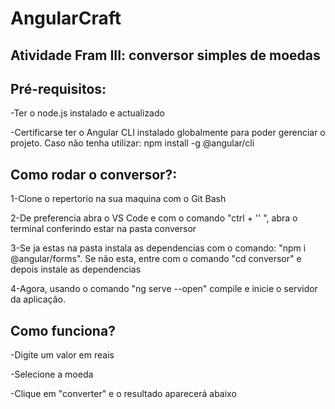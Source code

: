 # AngularCraft
## Atividade Fram III: conversor simples de moedas

## Pré-requisitos:
-Ter o node.js instalado e actualizado

-Certificarse ter o Angular CLI instalado globalmente para poder gerenciar o projeto. Caso não tenha utilizar: npm install -g @angular/cli

## Como rodar o conversor?:
1-Clone o repertorio na sua maquina com o Git Bash

2-De preferencia abra o VS Code e com o comando "ctrl + '' ", abra o terminal conferindo estar na pasta conversor

3-Se ja estas na pasta instala as dependencias com o comando: "npm i @angular/forms". Se não esta, entre com o comando "cd conversor" e depois instale as dependencias

4-Agora, usando o comando "ng serve --open" compile e inicie o servidor da aplicação.

## Como funciona?
-Digite um valor em reais

-Selecione a moeda 

-Clique em "converter" e o resultado aparecerá abaixo 
